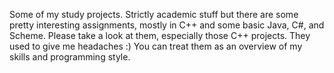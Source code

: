 Some of my study projects. Strictly academic stuff but there are some pretty interesting assignments, mostly in C++ and some basic Java, C#, and Scheme. Please take a look at them, especially those C++ projects. They used to give me headaches :) You can treat them as an overview of my skills and programming style.
